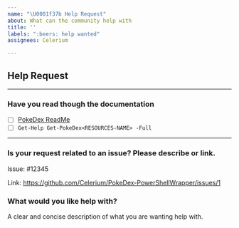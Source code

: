 ```yaml
---
name: "\U0001f37b Help Request"
about: What can the community help with
title: ''
labels: ":beers: help wanted"
assignees: Celerium

---
```


## Help Request

---

### **Have you read though the documentation**

- [ ] [PokeDex ReadMe](https://github.com/Celerium/PokeDex-PowerShellWrapper/blob/main/README.md)
- [ ] `Get-Help Get-PokeDex<RESOURCES-NAME> -Full`

---

### **Is your request related to an issue? Please describe or link.**

Issue: #12345

Link: https://github.com/Celerium/PokeDex-PowerShellWrapper/issues/1

### **What would you like help with?**

A clear and concise description of what you are wanting help with.
